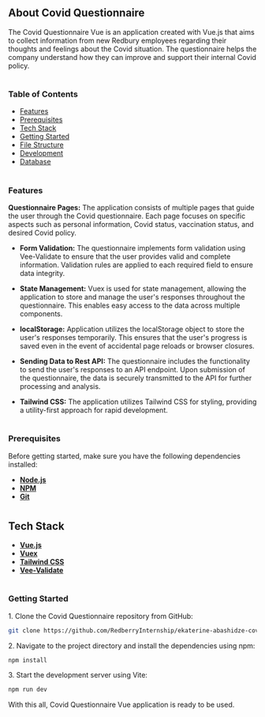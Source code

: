 ## About Covid Questionnaire


The Covid Questionnaire Vue is an application created with Vue.js that aims to collect information from new Redbury employees regarding their thoughts and feelings about the Covid situation. The questionnaire helps the company understand how they can improve and support their internal Covid policy.

#
### Table of Contents

- [Features](#features)
- [Prerequisites](#prerequisites)
- [Tech Stack](#tech-stack)
- [Getting Started](#getting-started)
- [File Structure](#file-structure)
- [Development](#development)
- [Database](#database)

#
### Features


 **Questionnaire Pages:** The application consists of multiple pages that guide the user through the Covid questionnaire. Each page focuses on specific aspects such as personal information, Covid status, vaccination status, and desired Covid policy.

- **Form Validation:** The questionnaire implements form validation using Vee-Validate to ensure that the user provides valid and complete information. Validation rules are applied to each required field to ensure data integrity.

- **State Management:** Vuex is used for state management, allowing the application to store and manage the user's responses throughout the questionnaire. This enables easy access to the data across multiple components.

- **localStorage:** Application utilizes the localStorage object to store the user's responses temporarily. This ensures that the user's progress is saved even in the event of accidental page reloads or browser closures.

- **Sending Data to Rest API:** The questionnaire includes the functionality to send the user's responses to an API endpoint. Upon submission of the questionnaire, the data is securely transmitted to the API for further processing and analysis.

- **Tailwind CSS:** The application utilizes Tailwind CSS for styling, providing a utility-first approach for rapid development.

#
### Prerequisites

Before getting started, make sure you have the following dependencies installed:

- **[Node.js](https://nodejs.org/en)**
- **[NPM](https://www.npmjs.com/)**
- **[Git](https://getcomposer.org/)**


#
## Tech Stack

- **[Vue.js](https://vuejs.org/)**
- **[Vuex](https://vuex.vuejs.org/)**
- **[Tailwind CSS](https://tailwindcss.com/)**
- **[Vee-Validate](https://vee-validate.logaretm.com/v3/)**


#
### Getting Started

1\. Clone the Covid Questionnaire repository from GitHub:
```sh
git clone https://github.com/RedberryInternship/ekaterine-abashidze-covid-questionaire.git
```

2\. Navigate to the project directory and install the dependencies using npm:
```sh
npm install
```

3\. Start the development server using Vite:
```sh
npm run dev
```

With this all, Covid Questionnaire Vue application is ready to be used.

